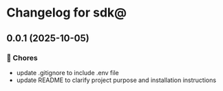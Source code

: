 # Changelog for sdk@

## 0.0.1 (2025-10-05)



### 🧹 Chores
- update .gitignore to include .env file
- update README to clarify project purpose and installation instructions

